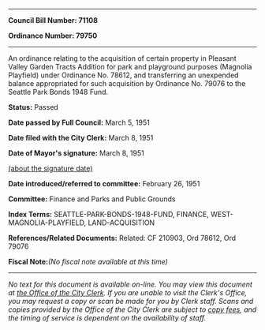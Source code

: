 

********

**Council Bill Number: 71108**
   
**Ordinance Number: 79750**
********

 An ordinance relating to the acquisition of certain property in Pleasant Valley Garden Tracts Addition for park and playground purposes (Magnolia Playfield) under Ordinance No. 78612, and transferring an unexpended balance appropriated for such acquisition by Ordinance No. 79076 to the Seattle Park Bonds 1948 Fund.

**Status:** Passed
   
**Date passed by Full Council:** March 5, 1951
   
**Date filed with the City Clerk:** March 8, 1951
   
**Date of Mayor's signature:** March 8, 1951
   
[(about the signature date)](/~public/approvaldate.htm)
   
   
   
**Date introduced/referred to committee:** February 26, 1951
   
**Committee:** Finance and Parks and Public Grounds
   
   
**Index Terms:** SEATTLE-PARK-BONDS-1948-FUND, FINANCE, WEST-MAGNOLIA-PLAYFIELD, LAND-ACQUISITION

**References/Related Documents:** Related: CF 210903, Ord 78612, Ord 79076

**Fiscal Note:**_(No fiscal note available at this time)_
********

_No text for this document is available on-line. You may view this document at [the Office of the City Clerk](http://www.seattle.gov/leg/clerk/contactUs.htm). If you are unable to visit the Clerk's Office, you may request a copy or scan be made for you by Clerk staff. Scans and copies provided by the Office of the City Clerk are subject to [copy fees](http://clerk.seattle.gov/~public/clerkfees.htm), and the timing of service is dependent on the availability of staff._

